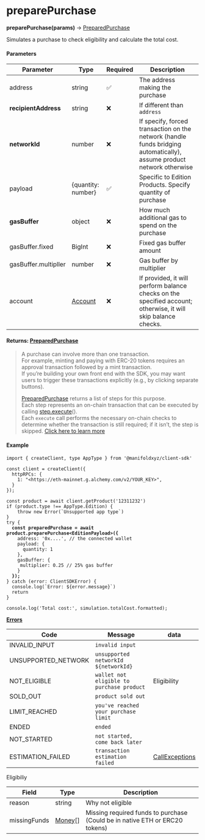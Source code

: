 # preparePurchase

**preparePurchase(params)** → [PreparedPurchase](../../../reference/preparedpurchase.md)

Simulates a purchase to check eligibility and calculate the total cost.

#### Parameters

| Parameter            | Type                                                                                                            | Required | Description                                                                                                           |
| -------------------- | --------------------------------------------------------------------------------------------------------------- | -------- | --------------------------------------------------------------------------------------------------------------------- |
| address              | string                                                                                                          | ✅        | The address making the purchase                                                                                       |
| **recipientAddress** | string                                                                                                          | ❌        | If different than `address`                                                                                           |
| **networkId**        | number                                                                                                          | ❌        | If specify, forced transaction on the network (handle funds bridging automatically), assume product network otherwise |
| payload              | {quantity: number}                                                                                              | ✅        | Specific to Edition Products. Specify quantity of purchase                                                            |
| **gasBuffer**        | object                                                                                                          | ❌        | How much additional gas to spend on the purchase                                                                      |
| gasBuffer.fixed      | BigInt                                                                                                          | ❌        | Fixed gas buffer amount                                                                                               |
| gasBuffer.multipller | number                                                                                                          | ❌        | Gas buffer by multiplier                                                                                              |
| account              | [Account](https://app.gitbook.com/o/FkM3zqPi1O0VypWXgiUZ/s/wX9Yl8DLygpenDBVWGPF/~/changes/1/references/account) | ❌        | If provided, it will perform balance checks on the specified account; otherwise, it will skip balance checks.         |

#### Returns: [PreparedPurchase](../../../reference/preparedpurchase.md)

> A purchase can involve more than one transaction.\
> For example, minting and paying with ERC-20 tokens requires an approval transaction followed by a mint transaction.\
> If you’re building your own front end with the SDK, you may want users to trigger these transactions explicitly (e.g., by clicking separate buttons).
>
> [PreparedPurchase](../../../reference/preparedpurchase.md) returns a list of steps for this purpose.\
> Each step represents an on-chain transaction that can be executed by calling [step.execute](../../transaction-steps/execute.md)().\
> Each `execute` call performs the necessary on-chain checks to determine whether the transaction is still required; if it isn’t, the step is skipped. [Click here to learn more](../../transaction-steps/)

#### Example

<pre class="language-jsx"><code class="lang-jsx">import { createClient, type AppType } from '@manifoldxyz/client-sdk'

const client = createClient({
  httpRPCs: {
    1: "&#x3C;https://eth-mainnet.g.alchemy.com/v2/YOUR_KEY>",
  }
});

const product = await client.getProduct('12311232')
if (product.type !== AppType.Edition) {
	throw new Error(`Unsupported app type`)
}
try {
<strong>  const preparedPurchase = await product.preparePurchase&#x3C;EditionPayload>({
</strong>    address: '0x....', // the connected wallet
    payload: {
	  quantity: 1
    },
    gasBuffer: {
     multiplier: 0.25 // 25% gas buffer
    }
<strong>  });
</strong>} catch (error: ClientSDKError) {
  console.log(`Error: ${error.message}`)
  return
}

console.log('Total cost:', simulation.totalCost.formatted);
</code></pre>

[**Errors**](https://www.notion.so/Manifold-Client-SDK-Complete-Developer-Guide-2676b055ee58800abc38ccd30cdfca70?pvs=21)

<table><thead><tr><th>Code</th><th width="338.7421875">Message</th><th>data</th></tr></thead><tbody><tr><td>INVALID_INPUT</td><td><code>invalid input</code></td><td></td></tr><tr><td>UNSUPPORTED_NETWORK</td><td><code>unsupported networkId ${networkId}</code></td><td></td></tr><tr><td>NOT_ELIGIBLE</td><td><code>wallet not eligible to purchase product</code></td><td>Eligibility</td></tr><tr><td>SOLD_OUT</td><td><code>product sold out</code></td><td></td></tr><tr><td>LIMIT_REACHED</td><td><code>you've reached your purchase limit</code></td><td></td></tr><tr><td>ENDED</td><td><code>ended</code></td><td></td></tr><tr><td>NOT_STARTED</td><td><code>not started, come back later</code></td><td></td></tr><tr><td>ESTIMATION_FAILED</td><td><code>transaction estimation failed</code></td><td><a href="https://docs.ethers.org/v5/api/utils/logger/#errors--call-exception">CallExceptions</a></td></tr></tbody></table>

Eligibiliy

| Field        | Type                                    | Description                                                                 |
| ------------ | --------------------------------------- | --------------------------------------------------------------------------- |
| reason       | string                                  | Why not eligible                                                            |
| missingFunds | [Money](../../../reference/money.md)\[] | Missing required funds to purchase (Could be in native ETH or ERC20 tokens) |
